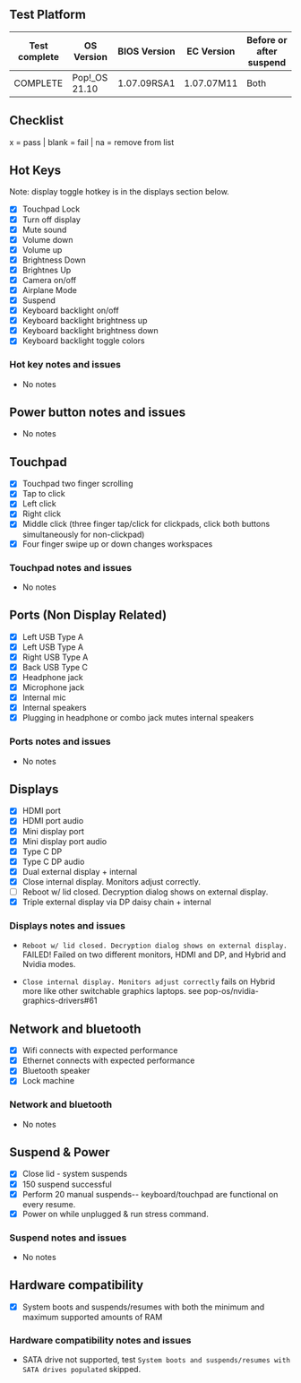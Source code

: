 
## Test Platform

| Test complete | OS Version     | BIOS Version | EC Version | Before or after suspend |
| ------------- | -------------- | ------------ | ---------- | ----------------------- |
| COMPLETE    | Pop!\_OS 21.10 | 1.07.09RSA1  | 1.07.07M11 | Both                    |

## Checklist
x = pass | blank = fail | na = remove from list

## Hot Keys

Note: display toggle hotkey is in the displays section below.

- [x] Touchpad Lock
- [x] Turn off display
- [x] Mute sound
- [x] Volume down
- [x] Volume up
- [x] Brightness Down
- [x] Brightnes Up
- [x] Camera on/off
- [x] Airplane Mode
- [x] Suspend
- [x] Keyboard backlight on/off
- [x] Keyboard backlight brightness up
- [x] Keyboard backlight brightness down
- [x] Keyboard backlight toggle colors

### Hot key notes and issues

- No notes

## Power button notes and issues

- No notes

## Touchpad

- [x] Touchpad two finger scrolling 
- [x] Tap to click
- [x] Left click
- [x] Right click
- [x] Middle click (three finger tap/click for clickpads, click both buttons simultaneously for non-clickpad)
- [x] Four finger swipe up or down changes workspaces

### Touchpad notes and issues

- No notes

## Ports (Non Display Related)

- [x] Left USB Type A
- [x] Left USB Type A
- [x] Right USB Type A
- [x] Back USB Type C
- [x] Headphone jack
- [x] Microphone jack
- [x] Internal mic
- [x] Internal speakers
- [x] Plugging in headphone or combo jack mutes internal speakers

### Ports notes and issues

- No notes

## Displays

- [x] HDMI port
- [x] HDMI port audio
- [x] Mini display port
- [x] Mini display port audio
- [x] Type C DP
- [x] Type C DP audio
- [x] Dual external display + internal
- [x] Close internal display. Monitors adjust correctly.
- [ ] Reboot w/ lid closed. Decryption dialog shows on external display.
- [x] Triple external display via DP daisy chain + internal

### Displays notes and issues

- `Reboot w/ lid closed. Decryption dialog shows on external display.` FAILED!
    Failed on two different monitors, HDMI and DP, and Hybrid and Nvidia modes.

- `Close internal display. Monitors adjust correctly` fails on Hybrid more like other switchable graphics laptops. see pop-os/nvidia-graphics-drivers#61

## Network and bluetooth

- [x] Wifi connects with expected performance
- [x] Ethernet connects with expected performance
- [x] Bluetooth speaker
- [x] Lock machine

### Network and bluetooth

- No notes

## Suspend & Power

- [x] Close lid - system suspends
- [x] 150 suspend successful
- [x] Perform 20 manual suspends-- keyboard/touchpad are functional on every resume.
- [x] Power on while unplugged & run stress command.

### Suspend notes and issues

- No notes

## Hardware compatibility

- [x] System boots and suspends/resumes with both the minimum and maximum supported amounts of RAM

### Hardware compatibility notes and issues

- SATA drive not supported, test `System boots and suspends/resumes with SATA drives populated` skipped.
